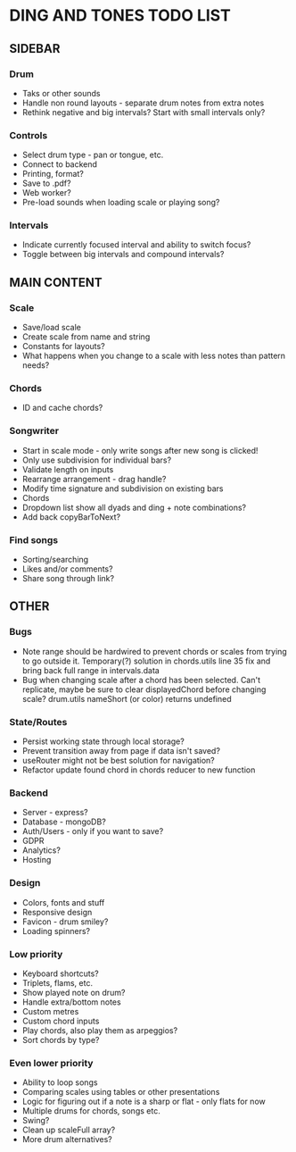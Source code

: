 # DING AND TONES TODO LIST

## SIDEBAR

### Drum

* Taks or other sounds
* Handle non round layouts - separate drum notes from extra notes
* Rethink negative and big intervals? Start with small intervals only?

### Controls

* Select drum type - pan or tongue, etc.
* Connect to backend
* Printing, format?
* Save to .pdf?
* Web worker?
* Pre-load sounds when loading scale or playing song?

### Intervals

* Indicate currently focused interval and ability to switch focus?
* Toggle between big intervals and compound intervals?

## MAIN CONTENT

### Scale

* Save/load scale
* Create scale from name and string
* Constants for layouts?
* What happens when you change to a scale with less notes than pattern needs?

### Chords

* ID and cache chords?

### Songwriter

* Start in scale mode - only write songs after new song is clicked!
* Only use subdivision for individual bars?
* Validate length on inputs
* Rearrange arrangement - drag handle?
* Modify time signature and subdivision on existing bars
* Chords
* Dropdown list show all dyads and ding + note combinations?
* Add back copyBarToNext?

### Find songs

* Sorting/searching
* Likes and/or comments?
* Share song through link?

## OTHER

### Bugs

* Note range should be hardwired to prevent chords or scales from trying to go outside it. Temporary(?) solution in chords.utils line 35 fix and bring back full range in intervals.data
* Bug when changing scale after a chord has been selected. Can't replicate, maybe be sure to clear displayedChord before changing scale? drum.utils nameShort (or color) returns undefined

### State/Routes

* Persist working state through local storage?
* Prevent transition away from page if data isn't saved?
* useRouter might not be best solution for navigation?
* Refactor update found chord in chords reducer to new function

### Backend

* Server - express?
* Database - mongoDB?
* Auth/Users - only if you want to save?
* GDPR
* Analytics?
* Hosting

### Design

* Colors, fonts and stuff
* Responsive design
* Favicon - drum smiley?
* Loading spinners?

### Low priority

* Keyboard shortcuts?
* Triplets, flams, etc.
* Show played note on drum?
* Handle extra/bottom notes
* Custom metres
* Custom chord inputs
* Play chords, also play them as arpeggios?
* Sort chords by type?

### Even lower priority

* Ability to loop songs
* Comparing scales using tables or other presentations
* Logic for figuring out if a note is a sharp or flat - only flats for now
* Multiple drums for chords, songs etc.
* Swing?
* Clean up scaleFull array?
* More drum alternatives?
